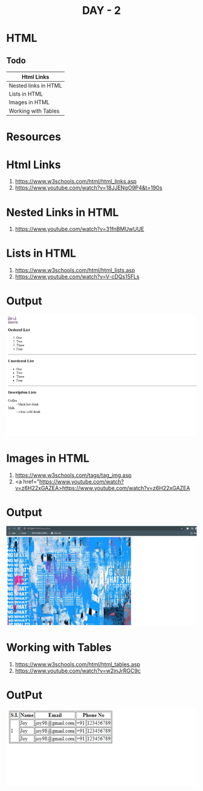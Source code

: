 # <div align="center" >DAY - 2</div>

# HTML


## Todo
Html Links | 
------------ | 
Nested links in HTML |
Lists in HTML |
Images in HTML   |
Working with Tables |

# Resources
# Html Links
1. <a href="https://www.w3schools.com/html/html_links.asp">https://www.w3schools.com/html/html_links.asp</a>
2. <a href="https://www.youtube.com/watch?v=18JJENgO9P4&t=190s">https://www.youtube.com/watch?v=18JJENgO9P4&t=190s</a>

# Nested Links in HTML
1. <a href="https://www.youtube.com/watch?v=31fnBMUwUUE">https://www.youtube.com/watch?v=31fnBMUwUUE</a>

# Lists in HTML
1. <a href="https://www.w3schools.com/html/html_lists.asp">https://www.w3schools.com/html/html_lists.asp</a>
2. <a href="https://www.youtube.com/watch?v=V-cDQs15FLs">https://www.youtube.com/watch?v=V-cDQs15FLs</a>

# Output 
![Image of Day -2](https://github.com/madhukarmayank/100DAYOFCODE/blob/main/Day%20-2/output.jpg)

# Images in HTML
1. <a href="https://www.w3schools.com/tags/tag_img.asp">https://www.w3schools.com/tags/tag_img.asp</a>
2. <a href="https://www.youtube.com/watch?v=z6H22xGAZEA>https://www.youtube.com/watch?v=z6H22xGAZEA</a>

# Output
![Image of Day -2](https://github.com/madhukarmayank/100DAYOFCODE/blob/main/Day%20-2/img%20output.jpg)

# Working with Tables
1. <a href="https://www.w3schools.com/html/html_tables.asp">https://www.w3schools.com/html/html_tables.asp</a>
2. <a href="https://www.youtube.com/watch?v=w2inJrRGC9c">https://www.youtube.com/watch?v=w2inJrRGC9c</a>

# OutPut 
![Image of Day -2](https://github.com/madhukarmayank/100DAYOFCODE/blob/main/Day%20-2/table.jpg)
